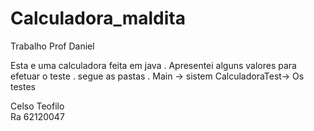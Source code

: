 # Calculadora_maldita
Trabalho Prof  Daniel


Esta e uma calculadora feita em java . Apresentei alguns valores para efetuar o teste . segue as pastas .
Main -> sistem
CalculadoraTest-> Os testes 

Celso Teofilo  
Ra 62120047
